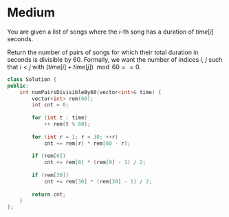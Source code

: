 # Medium

You are given a list of songs where the $i$-th song has a duration of $time[i]$ seconds.

Return the number of pairs of songs for which their total duration in seconds is divisible by $60$. Formally, we want the number of indices $i$, $j$ such that $i < j$ with $(time[i] + time[j]) \mod 60 == 0$.

```cpp
class Solution {
public:
    int numPairsDivisibleBy60(vector<int>& time) {
        vector<int> rem(60);
        int cnt = 0;
        
        for (int t : time)
            ++ rem[t % 60];
        
        for (int r = 1; r < 30; ++r)
            cnt += rem[r] * rem[60 - r];
        
        if (rem[0])
            cnt += rem[0] * (rem[0] - 1) / 2;
        
        if (rem[30])
            cnt += rem[30] * (rem[30] - 1) / 2;
        
        return cnt;
    }
};
```
